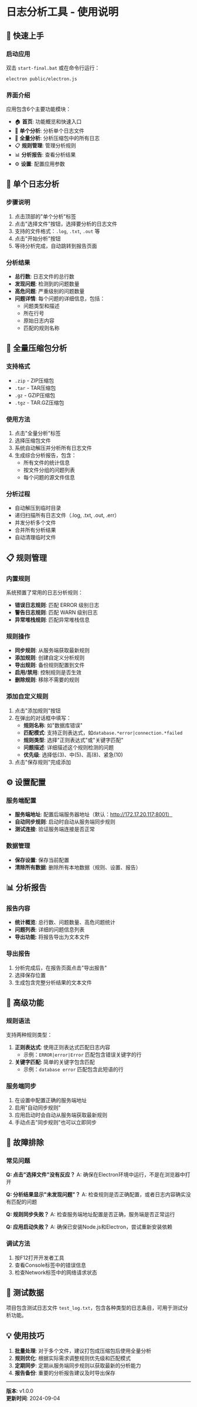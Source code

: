 # 日志分析工具 - 使用说明

## 🎯 快速上手

### 启动应用
双击 `start-final.bat` 或在命令行运行：
```bash
electron public/electron.js
```

### 界面介绍
应用包含6个主要功能模块：
- 🏠 **首页**: 功能概览和快速入口
- 📄 **单个分析**: 分析单个日志文件
- 📁 **全量分析**: 分析压缩包中的所有日志
- 📋 **规则管理**: 管理分析规则
- 📊 **分析报告**: 查看分析结果
- ⚙️ **设置**: 配置应用参数

## 📄 单个日志分析

### 步骤说明
1. 点击顶部的"单个分析"标签
2. 点击"选择文件"按钮，选择要分析的日志文件
3. 支持的文件格式：`.log`, `.txt`, `.out` 等
4. 点击"开始分析"按钮
5. 等待分析完成，自动跳转到报告页面

### 分析结果
- **总行数**: 日志文件的总行数
- **发现问题**: 检测到的问题数量
- **高危问题**: 严重级别的问题数量
- **问题详情**: 每个问题的详细信息，包括：
  - 问题类型和描述
  - 所在行号
  - 原始日志内容
  - 匹配的规则名称

## 📁 全量压缩包分析

### 支持格式
- `.zip` - ZIP压缩包
- `.tar` - TAR压缩包
- `.gz` - GZIP压缩包
- `.tgz` - TAR.GZ压缩包

### 使用方法
1. 点击"全量分析"标签
2. 选择压缩包文件
3. 系统自动解压并分析所有日志文件
4. 生成综合分析报告，包含：
   - 所有文件的统计信息
   - 按文件分组的问题列表
   - 每个问题的源文件信息

### 分析过程
- 自动解压到临时目录
- 递归扫描所有日志文件（.log, .txt, .out, .err）
- 并发分析多个文件
- 合并所有分析结果
- 自动清理临时文件

## 📋 规则管理

### 内置规则
系统预置了常用的日志分析规则：
- **错误日志规则**: 匹配 ERROR 级别日志
- **警告日志规则**: 匹配 WARN 级别日志  
- **异常堆栈规则**: 匹配异常堆栈信息

### 规则操作
- **同步规则**: 从服务端获取最新规则
- **添加规则**: 创建自定义分析规则
- **导出规则**: 备份规则配置到文件
- **启用/禁用**: 控制规则是否生效
- **删除规则**: 移除不需要的规则

### 添加自定义规则
1. 点击"添加规则"按钮
2. 在弹出的对话框中填写：
   - **规则名称**: 如"数据库错误"
   - **匹配模式**: 支持正则表达式，如`database.*error|connection.*failed`
   - **规则类型**: 选择"正则表达式"或"关键字匹配"
   - **问题描述**: 详细描述这个规则检测的问题
   - **优先级**: 选择低(3)、中(5)、高(8)、紧急(10)
3. 点击"保存规则"完成添加

## ⚙️ 设置配置

### 服务端配置
- **服务端地址**: 配置后端服务器地址（默认：http://172.17.20.117:8001）
- **自动同步规则**: 启动时自动从服务端同步规则
- **测试连接**: 验证服务端连接是否正常

### 数据管理
- **保存设置**: 保存当前配置
- **清除所有数据**: 删除所有本地数据（规则、设置、报告）

## 📊 分析报告

### 报告内容
- **统计概览**: 总行数、问题数量、高危问题统计
- **问题列表**: 详细的问题信息列表
- **导出功能**: 将报告导出为文本文件

### 导出报告
1. 分析完成后，在报告页面点击"导出报告"
2. 选择保存位置
3. 生成包含完整分析结果的文本文件

## 🔧 高级功能

### 规则语法
支持两种规则类型：
1. **正则表达式**: 使用正则表达式匹配日志内容
   - 示例：`ERROR|error|Error` 匹配包含错误关键字的行
2. **关键字匹配**: 简单的关键字包含匹配
   - 示例：`database error` 匹配包含此短语的行

### 服务端同步
1. 在设置中配置正确的服务端地址
2. 启用"自动同步规则"
3. 应用启动时会自动从服务端获取最新规则
4. 手动点击"同步规则"也可以立即同步

## 🐛 故障排除

### 常见问题

**Q: 点击"选择文件"没有反应？**
A: 确保在Electron环境中运行，不是在浏览器中打开

**Q: 分析结果显示"未发现问题"？**
A: 检查规则是否正确配置，或者日志内容确实没有匹配的问题

**Q: 规则同步失败？**
A: 检查服务端地址配置是否正确，服务端是否正常运行

**Q: 应用启动失败？**
A: 确保已安装Node.js和Electron，尝试重新安装依赖

### 调试方法
1. 按F12打开开发者工具
2. 查看Console标签中的错误信息
3. 检查Network标签中的网络请求状态

## 📝 测试数据

项目包含测试日志文件 `test_log.txt`，包含各种类型的日志条目，可用于测试分析功能。

## 💡 使用技巧

1. **批量处理**: 对于多个文件，建议打包成压缩包后使用全量分析
2. **规则优化**: 根据实际需求调整规则优先级和匹配模式
3. **定期同步**: 定期从服务端同步规则以获取最新的分析能力
4. **报告备份**: 重要的分析报告建议及时导出保存

---

**版本**: v1.0.0  
**更新时间**: 2024-09-04

